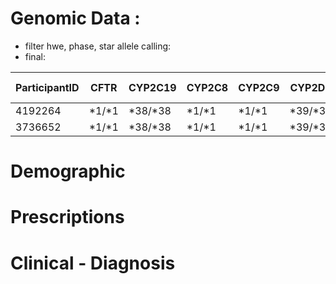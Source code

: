# Genomic Data : 
  * filter hwe, phase, star allele calling:
  * final:
    
| ParticipantID | CFTR  | CYP2C19 | CYP2C8 | CYP2C9 | CYP2D6 | CYP3A4 | CYP3A5 | DPYD | SLCO1B1 | TPMT | UGT1A1 | VKORC1 | NAT2 | HLA-A | HLA-B
|---------------|-------|-|--------|--|---|---|---|---|---|---|---|---|--|-|--|
| 4192264       |*1/*1 | *38/*38 | *1/*1|*1/*1 | *39/*39| *1/*1| *1/*1| *1/*rs17376848| *1/*1|*1/*1|*1/*80|*H6+rs9934438/*T|*4/*5 | |
| 3736652       |*1/*1|*38/*38|*1/*1|*1/*1|*39/*39|*1/*1|*1/*1|*1/*6|*1/*1|*1/*1|*1/*1|*H6+rs9934438/*T|*5/*5||


# Demographic


# Prescriptions


# Clinical - Diagnosis

